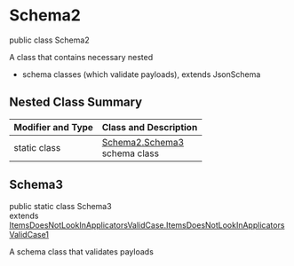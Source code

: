 # Schema2
public class Schema2

A class that contains necessary nested
- schema classes (which validate payloads), extends JsonSchema

## Nested Class Summary
| Modifier and Type | Class and Description |
| ----------------- | ---------------------- |
| static class | [Schema2.Schema3](#schema3)<br> schema class |

## Schema3
public static class Schema3<br>
extends [ItemsDoesNotLookInApplicatorsValidCase.ItemsDoesNotLookInApplicatorsValidCase1](../../../../../../components/schemas/ItemsDoesNotLookInApplicatorsValidCase.md#itemsdoesnotlookinapplicatorsvalidcase1)

A schema class that validates payloads
